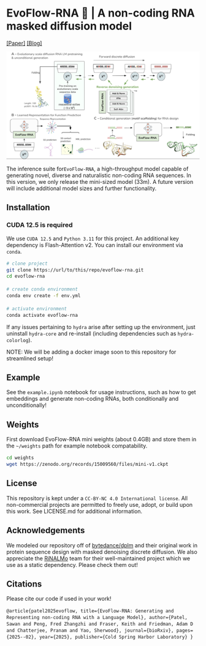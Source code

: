 <!-- <div align="center"> -->

# EvoFlow-RNA 🧬 | A non-coding RNA masked diffusion model

[[Paper]](https://www.biorxiv.org/content/10.1101/2025.02.25.639942v2) [[Blog]](https://atombioworks.com/news/evoflow-rna-masked-discrete-diffusion/)

![til](./media/Fig1-overview.png)

The inference suite for`EvoFlow-RNA`, a high-throughput model capable of generating novel, diverse and naturalistic non-coding RNA sequences. In this version, we only release the mini-sized model (33m). A future version will include additional model sizes and further functionality.

## Installation

### CUDA 12.5 is required
We use `CUDA 12.5` and `Python 3.11` for this project. An additional key dependency is Flash-Attention v2. You can install our environment via `conda`.

```bash
# clone project
git clone https://url/to/this/repo/evoflow-rna.git
cd evoflow-rna

# create conda environment
conda env create -f env.yml

# activate environment
conda activate evoflow-rna

```

If any issues pertaining to `hydra` arise after setting up the environment, just uninstall `hydra-core` and re-install (including dependencies such as `hydra-colorlog`).

NOTE: We will be adding a docker image soon to this repository for streamlined setup!

## Example

See the `example.ipynb` notebook for usage instructions, such as how to get embeddings and generate non-coding RNAs, both conditionally and unconditionally!

## Weights

First download EvoFlow-RNA mini weights (about 0.4GB) and store them in the `~/weights` path for example notebook compatability.
```bash
cd weights
wget https://zenodo.org/records/15009560/files/mini-v1.ckpt
```
## License

This repository is kept under a `CC-BY-NC 4.0 International license`. All non-commercial projects are permitted to freely use, adopt, or build upon this work. See LICENSE.md for additional information.

## Acknowledgements

We modeled our repository off of [bytedance/dplm](https://github.com/bytedance/dplm) and their original work in protein sequence design with masked denoising discrete diffusion. We also appreciate the [RiNALMo](https://github.com/lbcb-sci/RiNALMo) team for their well-maintained project which we use as a static dependency. Please check them out!

## Citations

Please cite our code if used in your work!

`
@article{patel2025evoflow,
  title={EvoFlow-RNA: Generating and Representing non-coding RNA with a Language Model},
  author={Patel, Sawan and Peng, Fred Zhangzhi and Fraser, Keith and Friedman, Adam D and Chatterjee, Pranam and Yao, Sherwood},
  journal={bioRxiv},
  pages={2025--02},
  year={2025},
  publisher={Cold Spring Harbor Laboratory}
}
`

